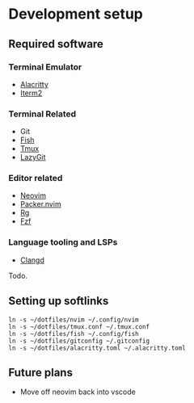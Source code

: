 # Development setup

## Required software

### Terminal Emulator

- [Alacritty](https://linux.how2shout.com/how-to-install-alacritty-terminal-on-ubuntu-22-04-lts/)
- [Iterm2](https://iterm2.com)

### Terminal Related

- Git
- [Fish](https://fishshell.com/)
- [Tmux](https://tmuxcheatsheet.com/how-to-install-tmux/)
- [LazyGit](https://github.com/jesseduffield/lazygit?tab=readme-ov-file#installation)

### Editor related

- [Neovim](https://github.com/neovim/neovim/blob/master/INSTALL.md)
- [Packer.nvim](https://github.com/neovim/neovim/blob/master/INSTALL.md)
- [Rg](https://github.com/neovim/neovim/blob/master/INSTALL.md)
- [Fzf](https://github.com/junegunn/fzf?tab=readme-ov-file#installation)

### Language tooling and LSPs

- [Clangd](https://clangd.llvm.org/installation.html)

Todo.

## Setting up softlinks

```fish
ln -s ~/dotfiles/nvim ~/.config/nvim
ln -s ~/dotfiles/tmux.conf ~/.tmux.conf
ln -s ~/dotfiles/fish ~/.config/fish
ln -s ~/dotfiles/gitconfig ~/.gitconfig
ln -s ~/dotfiles/alacritty.toml ~/.alacritty.toml
```

## Future plans
- Move off neovim back into vscode
